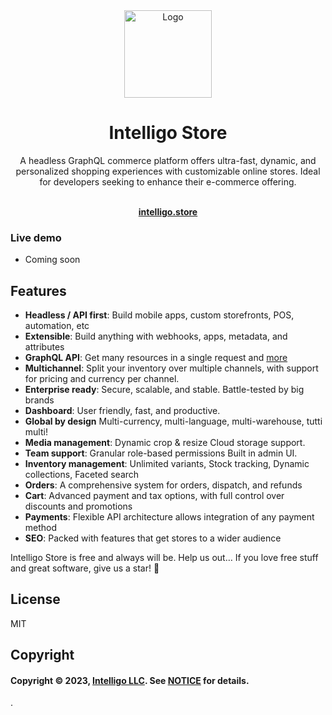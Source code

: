 <div align="center">
  <a href="https://intelligo.dev" target="_blank">
  <picture>
    <img src="https://github.com/intelligo-mn/intelligo/blob/master/docs/.vuepress/public/logo.png?raw=true" width="140" alt="Logo"/>
  </picture>
  </a>
</div>

<h1 align="center">Intelligo Store</h1>

<div align="center">

A headless GraphQL commerce platform offers ultra-fast, dynamic, and personalized shopping experiences with customizable online stores. Ideal for developers seeking to enhance their e-commerce offering.

</div>

  <p align="center">
    <br />
    <a href="https://docs.intelligo.dev" rel="dofollow"><strong>intelligo.store</strong></a>
    <br />

### Live demo

* Coming soon

## Features

- **Headless / API first**: Build mobile apps, custom storefronts, POS, automation, etc
- **Extensible**: Build anything with webhooks, apps, metadata, and attributes
- **GraphQL API**: Get many resources in a single request and [more](https://graphql.org/)
- **Multichannel**: Split your inventory over multiple channels, with support for pricing and currency per channel.
- **Enterprise ready**: Secure, scalable, and stable. Battle-tested by big brands
- **Dashboard**: User friendly, fast, and productive.
- **Global by design** Multi-currency, multi-language, multi-warehouse, tutti multi!
- **Media management**: Dynamic crop & resize
Cloud storage support.
- **Team support**: Granular role-based permissions
Built in admin UI.
- **Inventory management**: Unlimited variants, Stock tracking, Dynamic collections, Faceted search
- **Orders**: A comprehensive system for orders, dispatch, and refunds
- **Cart**: Advanced payment and tax options, with full control over discounts and promotions
- **Payments**: Flexible API architecture allows integration of any payment method
- **SEO**: Packed with features that get stores to a wider audience

Intelligo Store is free and always will be.
Help us out… If you love free stuff and great software, give us a star! 🌟

## License

MIT

## Copyright
#### Copyright © 2023, [Intelligo LLC](https://intelligo.mn/).  See [NOTICE](NOTICE.txt) for details.
.
